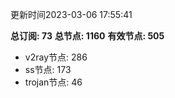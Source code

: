 更新时间2023-03-06 17:55:41

**总订阅: 73**
**总节点: 1160**
**有效节点: 505**
- v2ray节点: 286
- ss节点: 173
- trojan节点: 46

